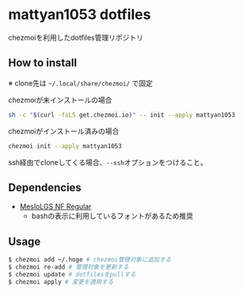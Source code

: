 # mattyan1053 dotfiles
chezmoiを利用したdotfiles管理リポジトリ

## How to install
※ clone先は `~/.local/share/chezmoi/` で固定

chezmoiが未インストールの場合
```sh
sh -c "$(curl -fsLS get.chezmoi.io)" -- init --apply mattyan1053
```

chezmoiがインストール済みの場合
```sh
chezmoi init --apply mattyan1053
```

ssh経由でcloneしてくる場合、`--ssh`オプションをつけること。

## Dependencies
- [MesloLGS NF Regular](https://github.com/romkatv/powerlevel10k-media/raw/master/MesloLGS%20NF%20Regular.ttf)
  - bashの表示に利用しているフォントがあるため推奨

## Usage

```sh
$ chezmoi add ~/.hoge # chezmoi管理対象に追加する
$ chezmoi re-add # 管理対象を更新する
$ chezmoi update # dotfilesをpullする
$ chezmoi apply # 変更を適用する
```

